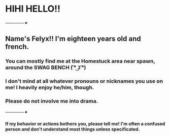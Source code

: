 # HIHI HELLO!!
──────✦
## **Name's Felyx!! I'm eighteen years old and french.**
### You can mostly find me at the Homestuck area near spawn, around the SWAG BENCH ( ͡° ͜ʖ ͡°)
### I don't mind at all whatever pronouns or nicknames you use on me! I heavily enjoy he/him, though.
### Please do not involve me into drama.
──────✦
#### If my  behavior or actions bothers you, please tell me! I'm often a confused person and don't understand most things unless specificated.

